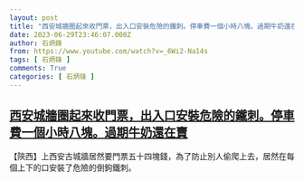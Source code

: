 ```yaml
---
layout: post
title: "西安城牆圈起來收門票，出入口安裝危險的鐵刺。停車費一個小時八塊。過期牛奶還在賣"
date: 2023-06-29T23:46:07.000Z
author: 石炳鋒
from: https://www.youtube.com/watch?v=_6Wi2-Na14s
tags: [ 石炳锋 ]
comments: True
categories: [ 石炳锋 ]
---
```

<!--1688082367000-->
[西安城牆圈起來收門票，出入口安裝危險的鐵刺。停車費一個小時八塊。過期牛奶還在賣](https://www.youtube.com/watch?v=_6Wi2-Na14s)
------

<div>
【陝西】上西安古城牆居然要門票五十四塊錢，為了防止別人偷爬上去，居然在每個上下的口安裝了危險的倒鉤鐵刺。
</div>
